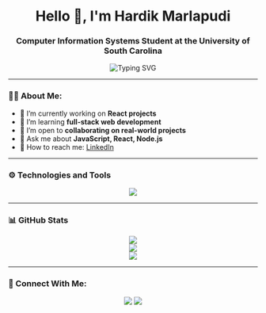 <h1 align="center">Hello 👋, I'm Hardik Marlapudi</h1>
<h3 align="center">Computer Information Systems Student at the University of South Carolina</h3>

<p align="center">
  <img src="https://readme-typing-svg.herokuapp.com?font=Fira+Code&duration=3000&pause=1000&color=1D9BF0&center=true&vCenter=true&width=435&lines=Aspiring+Software+Engineer;Web+and+App+Developer;Tech+Enthusiast+%F0%9F%92%BB" alt="Typing SVG" />
</p>

---

### 🧑‍💻 About Me:

- 🔭 I’m currently working on **React projects**
- 🌱 I’m learning **full-stack web development**
- 🤝 I’m open to **collaborating on real-world projects**
- 💬 Ask me about **JavaScript, React, Node.js**
- 📧 How to reach me: [LinkedIn](https://www.linkedin.com/in/hardik-marlapudi-b47a14307/)

---

### ⚙️ Technologies and Tools

<p align="center">
  <img src="https://skillicons.dev/icons?i=html,css,js,react,nodejs,express,mongodb,git,github,java,vscode" />
</p>

---

### 📊 GitHub Stats

<p align="center">
  <img src="https://github-readme-stats.vercel.app/api?username=HardikMarlapudi&show_icons=true&theme=tokyonight" />
  <br>
  <img src="https://github-readme-streak-stats.herokuapp.com/?user=HardikMarlapudi&theme=tokyonight" />
  <br>
  <img src="https://github-readme-stats.vercel.app/api/top-langs/?username=HardikMarlapudi&layout=compact&theme=tokyonight" />
</p>

---

### 🔗 Connect With Me:

<p align="center">
  <a href="https://www.linkedin.com/in/hardik-marlapudi-b47a14307/"><img src="https://img.shields.io/badge/LinkedIn-blue?style=for-the-badge&logo=linkedin&logoColor=white" /></a>
  <a href="mailto:hardik.a.marlapudi@gmail.com"><img src="https://img.shields.io/badge/Gmail-red?style=for-the-badge&logo=gmail&logoColor=white" /></a>
</p>
